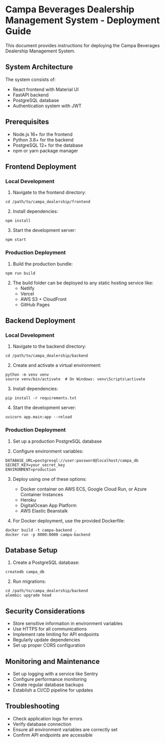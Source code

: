 # Campa Beverages Dealership Management System - Deployment Guide

This document provides instructions for deploying the Campa Beverages Dealership Management System.

## System Architecture

The system consists of:
- React frontend with Material UI
- FastAPI backend
- PostgreSQL database
- Authentication system with JWT

## Prerequisites

- Node.js 16+ for the frontend
- Python 3.8+ for the backend
- PostgreSQL 12+ for the database
- npm or yarn package manager

## Frontend Deployment

### Local Development

1. Navigate to the frontend directory:
```
cd /path/to/campa_dealership/frontend
```

2. Install dependencies:
```
npm install
```

3. Start the development server:
```
npm start
```

### Production Deployment

1. Build the production bundle:
```
npm run build
```

2. The build folder can be deployed to any static hosting service like:
   - Netlify
   - Vercel
   - AWS S3 + CloudFront
   - GitHub Pages

## Backend Deployment

### Local Development

1. Navigate to the backend directory:
```
cd /path/to/campa_dealership/backend
```

2. Create and activate a virtual environment:
```
python -m venv venv
source venv/bin/activate  # On Windows: venv\Scripts\activate
```

3. Install dependencies:
```
pip install -r requirements.txt
```

4. Start the development server:
```
uvicorn app.main:app --reload
```

### Production Deployment

1. Set up a production PostgreSQL database

2. Configure environment variables:
```
DATABASE_URL=postgresql://user:password@localhost/campa_db
SECRET_KEY=your_secret_key
ENVIRONMENT=production
```

3. Deploy using one of these options:
   - Docker container on AWS ECS, Google Cloud Run, or Azure Container Instances
   - Heroku
   - DigitalOcean App Platform
   - AWS Elastic Beanstalk

4. For Docker deployment, use the provided Dockerfile:
```
docker build -t campa-backend .
docker run -p 8000:8000 campa-backend
```

## Database Setup

1. Create a PostgreSQL database:
```
createdb campa_db
```

2. Run migrations:
```
cd /path/to/campa_dealership/backend
alembic upgrade head
```

## Security Considerations

- Store sensitive information in environment variables
- Use HTTPS for all communications
- Implement rate limiting for API endpoints
- Regularly update dependencies
- Set up proper CORS configuration

## Monitoring and Maintenance

- Set up logging with a service like Sentry
- Configure performance monitoring
- Create regular database backups
- Establish a CI/CD pipeline for updates

## Troubleshooting

- Check application logs for errors
- Verify database connection
- Ensure all environment variables are correctly set
- Confirm API endpoints are accessible
